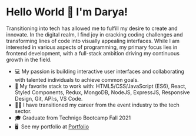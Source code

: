 Hello World 👋 I'm Darya!
======================

Transitioning into tech has allowed me to fulfill my desire to create
and innovate. In the digital realm, I find joy in cracking coding
challenges and transforming lines of code into visually appealing
interfaces. While I am interested in various aspects of programming, my
primary focus lies in frontend development, with a full-stack ambition
driving my continuous growth in the field.

* 💻 My passion is building interactive user interfaces and collaborating with talented individuals to achieve common goals.
* 💪 My favorite stack to work with: HTML5/CSS/JavaScript (ES6), React, Styled Components, Redux, MongoDB, NodeJS, ExpressJS, Responsive Design, Git, API:s, VS Code.
* 👩‍💻 I have transitioned my career from the event industry to the tech sector.
* 🎓 Graduate from Technigo Bootcamp Fall 2021
* 🖥️  See my portfolio at [Portfolio](https://portfolio-darya-lapata.netlify.app/)
